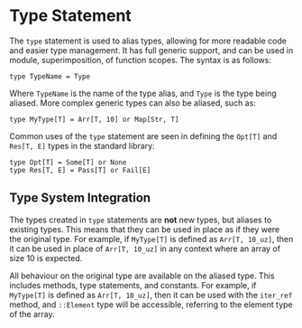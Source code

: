 # Type Statement

The `type` statement is used to alias types, allowing for more readable code and easier type management. It has full
generic support, and can be used in module, superimposition, of function scopes. The syntax is as follows:

```S++
type TypeName = Type
```

Where `TypeName` is the name of the type alias, and `Type` is the type being aliased. More complex generic types can
also be aliased, such as:

```S++
type MyType[T] = Arr[T, 10] or Map[Str, T]
```

Common uses of the `type` statement are seen in defining the `Opt[T]` and `Res[T, E]` types in the standard library:

```S++
type Opt[T] = Some[T] or None
type Res[T, E] = Pass[T] or Fail[E]
```

## Type System Integration

The types created in `type` statements are **not** new types, but aliases to existing types. This means that they can be
used in place as if they were the original type. For example, if `MyType[T]` is defined as `Arr[T, 10_uz]`, then it can
be used in place of `Arr[T, 10_uz]` in any context where an array of size 10 is expected.

All behaviour on the original type are available on the aliased type. This includes methods, type statements, and
constants. For example, if `MyType[T]` is defined as `Arr[T, 10_uz]`, then it can be used with the `iter_ref` method,
and `::Element` type will be accessible, referring to the element type of the array.
